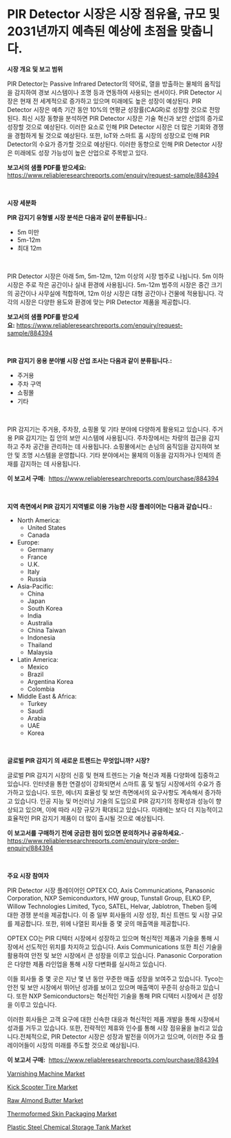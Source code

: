 <p><h1>PIR Detector 시장은 시장 점유율, 규모 및 2031년까지 예측된 예상에 초점을 맞춥니다.</h1></p><p><strong>시장 개요 및 보고 범위</strong></p>
<p><p>PIR Detector는 Passive Infrared Detector의 약어로, 열을 방출하는 물체의 움직임을 감지하여 경보 시스템이나 조명 등과 연동하여 사용되는 센서이다. PIR Detector 시장은 현재 전 세계적으로 증가하고 있으며 미래에도 높은 성장이 예상된다. PIR Detector 시장은 예측 기간 동안 10%의 연평균 성장률(CAGR)로 성장할 것으로 전망된다. 최신 시장 동향을 분석하면 PIR Detector 시장은 기술 혁신과 보안 산업의 증가로 성장할 것으로 예상된다. 이러한 요소로 인해 PIR Detector 시장은 더 많은 기회와 경쟁을 경험하게 될 것으로 예상된다. 또한, IoT와 스마트 홈 시장의 성장으로 인해 PIR Detector의 수요가 증가할 것으로 예상된다. 이러한 동향으로 인해 PIR Detector 시장은 미래에도 성장 가능성이 높은 산업으로 주목받고 있다.</p></p>
<p><strong>보고서의 샘플 PDF를 받으세요:</strong> <a href="https://www.reliableresearchreports.com/enquiry/request-sample/884394">https://www.reliableresearchreports.com/enquiry/request-sample/884394</a></p>
<p>&nbsp;</p>
<p><strong>시장 세분화</strong></p>
<p><strong>PIR 감지기 유형별 시장 분석은 다음과 같이 분류됩니다.:</strong></p>
<p><ul><li>5m 미만</li><li>5m-12m</li><li>최대 12m</li></ul></p>
<p>&nbsp;</p>
<p><p>PIR Detector 시장은 아래 5m, 5m-12m, 12m 이상의 시장 범주로 나뉩니다. 5m 이하 시장은 주로 작은 공간이나 실내 환경에 사용됩니다. 5m-12m 범주의 시장은 중간 크기의 공간이나 사무실에 적합하며, 12m 이상 시장은 대형 공간이나 건물에 적용됩니다. 각각의 시장은 다양한 용도와 환경에 맞는 PIR Detector 제품을 제공합니다.</p></p>
<p><strong>보고서의 샘플 PDF를 받으세요:</strong>&nbsp;<a href="https://www.reliableresearchreports.com/enquiry/request-sample/884394">https://www.reliableresearchreports.com/enquiry/request-sample/884394</a></p>
<p>&nbsp;</p>
<p><strong> PIR 감지기 응용 분야별 시장 산업 조사는 다음과 같이 분류됩니다.:</strong></p>
<p><ul><li>주거용</li><li>주차 구역</li><li>쇼핑몰</li><li>기타</li></ul></p>
<p>&nbsp;</p>
<p><p>PIR 감지기는 주거용, 주차장, 쇼핑몰 및 기타 분야에 다양하게 활용되고 있습니다. 주거용 PIR 감지기는 집 안의 보안 시스템에 사용됩니다. 주차장에서는 차량의 접근을 감지하고 주차 공간을 관리하는 데 사용됩니다. 쇼핑몰에서는 손님의 움직임을 감지하여 보안 및 조명 시스템을 운영합니다. 기타 분야에서는 물체의 이동을 감지하거나 인체의 존재를 감지하는 데 사용됩니다.</p></p>
<p><strong>이 보고서 구매:</strong>&nbsp; <a href="https://www.reliableresearchreports.com/purchase/884394">https://www.reliableresearchreports.com/purchase/884394</a></p>
<p>&nbsp;</p>
<p><strong>지역 측면에서 PIR 감지기 지역별로 이용 가능한 시장 플레이어는 다음과 같습니다.:</strong></p>
<p><ul>
    <li>
        North America:
        <ul>
            <li>United States</li>
            <li>Canada</li>
        </ul>
    </li>
    <li>
        Europe:
        <ul>
            <li>Germany</li>
            <li>France</li>
            <li>U.K.</li>
            <li>Italy</li>
            <li>Russia</li>
        </ul>
    </li>
    <li>
        Asia-Pacific:
        <ul>
            <li>China</li>
            <li>Japan</li>
            <li>South Korea</li>
            <li>India</li>
            <li>Australia</li>
            <li>China Taiwan</li>
            <li>Indonesia</li>
            <li>Thailand</li>
            <li>Malaysia</li>
        </ul>
    </li>
    <li>
        Latin America:
        <ul>
            <li>Mexico</li>
            <li>Brazil</li>
            <li>Argentina Korea</li>
            <li>Colombia</li>
        </ul>
    </li>
    <li>
        Middle East & Africa:
        <ul>
            <li>Turkey</li>
            <li>Saudi</li>
            <li>Arabia</li>
            <li>UAE</li>
            <li>Korea</li>
        </ul>
    </li>
    </ul></p>
<p>&nbsp;</p>
<p><strong>글로벌 PIR 감지기 의 새로운 트렌드는 무엇입니까? 시장?</strong></p>
<p><p>글로벌 PIR 감지기 시장의 신흥 및 현재 트렌드는 기술 혁신과 제품 다양화에 집중하고 있습니다. 인터넷을 통한 연결성이 강화되면서 스마트 홈 및 빌딩 시장에서의 수요가 증가하고 있습니다. 또한, 에너지 효율성 및 보안 측면에서의 요구사항도 계속해서 증가하고 있습니다. 인공 지능 및 머신러닝 기술의 도입으로 PIR 감지기의 정확성과 성능이 향상되고 있으며, 이에 따라 시장 규모가 확대되고 있습니다. 미래에는 보다 더 지능적이고 효율적인 PIR 감지기 제품이 더 많이 출시될 것으로 예상됩니다.</p></p>
<p><strong>이 보고서를 구매하기 전에 궁금한 점이 있으면 문의하거나 공유하세요.</strong>- <a href="https://www.reliableresearchreports.com/enquiry/pre-order-enquiry/884394">https://www.reliableresearchreports.com/enquiry/pre-order-enquiry/884394</a></p>
<p>&nbsp;</p>
<p><strong>주요 시장 참여자</strong></p>
<p><p>PIR Detector 시장 플레이어인 OPTEX CO, Axis Communications, Panasonic Corporation, NXP Semiconduxtors, HW group, Tunstall Group, ELKO EP, Willow Technologies Limited, Tyco, SATEL, Helvar, Jablotron, Theben 등에 대한 경쟁 분석을 제공합니다. 이 중 일부 회사들의 시장 성장, 최신 트렌드 및 시장 규모를 제공합니다. 또한, 위에 나열된 회사들 중 몇 곳의 매출액을 제공합니다.</p><p>OPTEX CO는 PIR 디텍터 시장에서 성장하고 있으며 혁신적인 제품과 기술을 통해 시장에서 선도적인 위치를 차지하고 있습니다. Axis Communications 또한 최신 기술을 활용하여 안전 및 보안 시장에서 큰 성장을 이루고 있습니다. Panasonic Corporation은 다양한 제품 라인업을 통해 시장 다변화를 실시하고 있습니다.</p><p>이들 회사들 중 몇 곳은 지난 몇 년 동안 꾸준한 매출 성장을 보여주고 있습니다. Tyco는 안전 및 보안 시장에서 뛰어난 성과를 보이고 있으며 매출액이 꾸준히 상승하고 있습니다. 또한 NXP Semiconductors는 혁신적인 기술을 통해 PIR 디텍터 시장에서 큰 성장을 이루고 있습니다.</p><p>이러한 회사들은 고객 요구에 대한 신속한 대응과 혁신적인 제품 개발을 통해 시장에서 성과를 거두고 있습니다. 또한, 전략적인 제휴와 인수를 통해 시장 점유율을 늘리고 있습니다.전체적으로, PIR Detector 시장은 성장과 발전을 이어가고 있으며, 이러한 주요 플레이어들이 시장의 미래를 주도할 것으로 예상됩니다.</p></p>
<p><strong>이 보고서 구매:</strong>&nbsp;&nbsp;<a href="https://www.reliableresearchreports.com/purchase/884394">https://www.reliableresearchreports.com/purchase/884394</a></p>
<p><p><a href="https://issuu.com/reportprime-2/docs/varnishing-machine-market-size-2030.pptx">Varnishing Machine Market</a></p><p><a href="https://scarlet-rocket-c63.notion.site/Kick-Scooter-Tire-Market-Size-and-Growth-Market-Segmentation-Regional-and-Country-Breakdowns-and--bed329f7987d47c9961087f0600f081b">Kick Scooter Tire Market</a></p><p><a href="https://view.publitas.com/reportprime-1/raw-almond-butter-market-size-reflecting-a-forecast-till-2031-market-by-type-by-application-and-by-geography/">Raw Almond Butter Market</a></p><p><a href="https://github.com/lylyparadise/Market-Research-Report-List-2/blob/main/thermoformed-skin-packaging-market.md">Thermoformed Skin Packaging Market</a></p><p><a href="https://github.com/johnbach50/Market-Research-Report-List-2/blob/main/plastic-steel-chemical-storage-tank-market.md">Plastic Steel Chemical Storage Tank Market</a></p></p>
